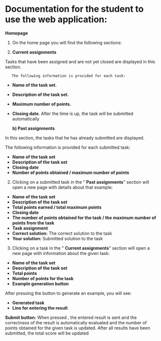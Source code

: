 # Documentation for the student to use the web application:

**Homepage**

1. On the home page you will find the following sections:

1. **Current assignments**

Tasks that have been assigned and are not yet closed are displayed in this section.

       The following information is provided for each task:

- **Name of the task set.**
- **Description of the task set.**
- **Maximum number of points.**
- **Closing date**. After the time is up, the task will be submitted automatically

   **b) Past assignments**

In this section, the tasks that he has already submitted are displayed.

The following information is provided for each submitted task:

- **Name of the task set**
- **Description of the task set**
- **Closing date**
- **Number of points obtained / maximum number of points**

2. Clicking on a submitted task in the " **Past assignments**" section will open a new page with details about that example:

- **Name of the task set**
- **Description of the task set**
- **Total points earned / total maximum points**
- **Closing date**
- **The number of points obtained for the task / the maximum number of points from the task**
- **Task assignment**
- **Correct solution:** The correct solution to the task
- **Your solution:** Submitted solution to the task

3. Clicking on a task in the " **Current assignments**" section will open a new page with information about the given task:

- **Name of the task set**
- **Description of the task set**
- **Total points**
- **Number of points for the task**
- **Example generation button**

After pressing the button to generate an example, you will see:

- **Generated task**
- **Line for entering the result**

**Submit button:** When pressed , the entered result is sent and the correctness of the result is automatically evaluated and the number of points obtained for the given task is updated. After all results have been submitted, the total score will be updated